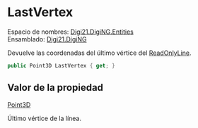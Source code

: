 # LastVertex

Espacio de nombres: [Digi21.DigiNG.Entities](../../../)  
Ensamblado: [Digi21.DigiNG](../../../../)

Devuelve las coordenadas del último vértice del [ReadOnlyLine](../).

```csharp
public Point3D LastVertex { get; }
```

## Valor de la propiedad

[Point3D](../../../../digi21.math/clases/point3d.md)

Último vértice de la línea.



